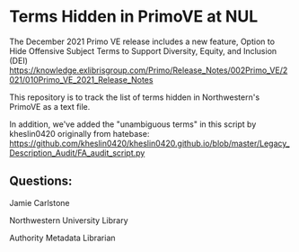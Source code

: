 # Terms Hidden in PrimoVE at NUL
The December 2021 Primo VE release includes a new feature, Option to Hide Offensive Subject Terms to Support Diversity, Equity, and Inclusion (DEI) https://knowledge.exlibrisgroup.com/Primo/Release_Notes/002Primo_VE/2021/010Primo_VE_2021_Release_Notes

This repository is to track the list of terms hidden in Northwestern's PrimoVE as a text file.

In addition, we've added the "unambiguous terms" in this script by kheslin0420 originally from hatebase: https://github.com/kheslin0420/kheslin0420.github.io/blob/master/Legacy_Description_Audit/FA_audit_script.py 

## Questions: 

Jamie Carlstone

Northwestern University Library

Authority Metadata Librarian